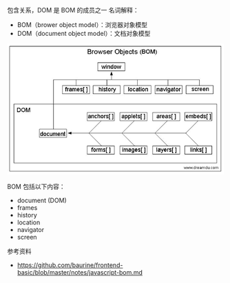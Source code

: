 包含关系，DOM 是 BOM 的成员之一
名词解释：
- BOM（brower object model）：浏览器对象模型
- DOM（document object model）：文档对象模型

![图片](../../../asset/Pastedimage20240621093711.png)

BOM 包括以下内容：

- document (DOM)
- frames
- history
- location
- navigator
- screen

参考资料
- https://github.com/baurine/frontend-basic/blob/master/notes/javascript-bom.md